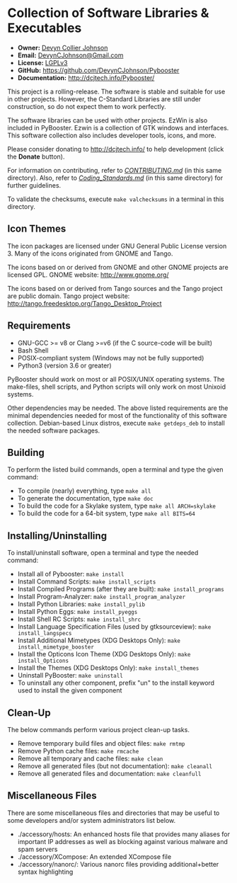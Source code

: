 Collection of Software Libraries & Executables
==============================================

- **Owner:** [Devyn Collier Johnson](http://dcjtech.info/members/devyncjohnson/)
- **Email:** <DevynCJohnson@Gmail.com>
- **License:** [LGPLv3](http://www.gnu.org/licenses/lgpl-3.0.txt)
- **GitHub:** <https://github.com/DevynCJohnson/Pybooster>
- **Documentation:** <http://dcjtech.info/Pybooster/>

This project is a rolling-release. The software is stable and suitable for use in other projects.
However, the C-Standard Libraries are still under construction, so do not expect them to work perfectly.

The software libraries can be used with other projects.
EzWin is also included in PyBooster. Ezwin is a collection of GTK windows and interfaces.
This software collection also includes developer tools, icons, and more.

Please consider donating to <http://dcjtech.info/> to help development (click the **Donate** button).

For information on contributing, refer to _[CONTRIBUTING.md](./CONTRIBUTING.md)_ (in this same directory).
Also, refer to _[Coding_Standards.md](./Coding_Standards.md)_ (in this same directory) for further guidelines.

To validate the checksums, execute `make valchecksums` in a terminal in this directory.


Icon Themes
-----------

The icon packages are licensed under GNU General Public License version 3.
Many of the icons originated from GNOME and Tango.

The icons based on or derived from GNOME and other GNOME projects are licensed GPL.
GNOME website: <http://www.gnome.org/>

The icons based on or derived from Tango sources and the Tango project are public domain.
Tango project website: <http://tango.freedesktop.org/Tango_Desktop_Project>


Requirements
------------

- GNU-GCC >= v8 or Clang >=v6 (if the C source-code will be built)
- Bash Shell
- POSIX-compliant system (Windows may not be fully supported)
- Python3 (version 3.6 or greater)

PyBooster should work on most or all POSIX/UNIX operating systems.
The make-files, shell scripts, and Python scripts will only work on most Unixoid systems.

Other dependencies may be needed. The above listed requirements are the minimal dependencies needed for most of the functionality of this software collection.
Debian-based Linux distros, execute `make getdeps_deb` to install the needed software packages.


Building
--------

To perform the listed build commands, open a terminal and type the given command:

- To compile (nearly) everything, type `make all`
- To generate the documentation, type `make doc`
- To build the code for a Skylake system, type `make all ARCH=skylake`
- To build the code for a 64-bit system, type `make all BITS=64`


Installing/Uninstalling
-----------------------

To install/uninstall software, open a terminal and type the needed command:

- Install all of Pybooster: `make install`
- Install Command Scripts: `make install_scripts`
- Install Compiled Programs (after they are built): `make install_programs`
- Install Program-Analyzer: `make install_program_analyzer`
- Install Python Libraries: `make install_pylib`
- Install Python Eggs: `make install_pyeggs`
- Install Shell RC Scripts: `make install_shrc`
- Install Language Specification Files (used by gtksourceview): `make install_langspecs`
- Install Additional Mimetypes (XDG Desktops Only): `make install_mimetype_booster`
- Install the Opticons Icon Theme (XDG Desktops Only): `make install_Opticons`
- Install the Themes (XDG Desktops Only): `make install_themes`
- Uninstall PyBooster: `make uninstall`
- To uninstall any other component, prefix "un" to the install keyword used to install the given component


Clean-Up
--------

The below commands perform various project clean-up tasks.

- Remove temporary build files and object files: `make rmtmp`
- Remove Python cache files: `make rmcache`
- Remove all temporary and cache files: `make clean`
- Remove all generated files (but not documentation): `make cleanall`
- Remove all generated files and documentation: `make cleanfull`


Miscellaneous Files
-------------------

There are some miscellaneous files and directories that may be useful to some developers and/or system administrators list below.

- ./accessory/hosts: An enhanced hosts file that provides many aliases for important IP addresses as well as blocking against various malware and spam servers
- ./accessory/XCompose: An extended XCompose file
- ./accessory/nanorc/: Various nanorc files providing additional+better syntax highlighting

